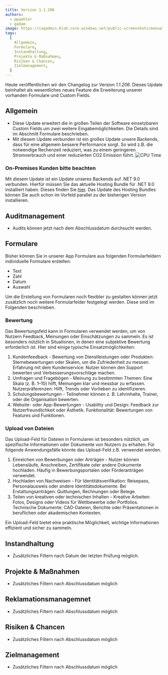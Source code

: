 ```yaml
---
title: Version 1.1.206
authors:
  - ppaehler
  - gadam
image: https://caqadmin.blob.core.windows.net/public-screenshots/manual-screenshots/ratingForm-santa.png
tags:
  [
    Allgemein,
    Formulare,
    Instandhaltung,
    Projekte & Maßnahmen,
    Risiken & Chancen,
    Zielmanagement,
  ]
---
```


Heute veröffentlichen wir den Changelog zur Version _1.1.206_. Dieses Update beinhaltet als wesentliches neues Feature die Erweiterung unserer vorhanden Formulare und Custom Fields.

<!--truncate-->

## Allgemein

- Diese Update erweitert die in großen Teilen der Software einsetzbaren Custom Fields um zwei weitere Eingabemöglichkeiten. Die Details sind im Abschnitt Formulare beschrieben.
- Mit diesem Update verbunden ist ein großes Update unsere Backends, dass für eine allgemein bessere Performance sorgt. So wird z.B. die notwendige Rechenzeit reduziert, was zu einem geringeren Stromverbrauch und einer reduzierten CO2 Emission führt.
  ![CPU Time](https://caqadmin.blob.core.windows.net/public-screenshots/manual-screenshots/2024-11-22-ae6cb-image.png)

### On-Premises Kunden bitte beachten

Mit diesem Update ist ein Update unseres Backends auf .NET 9.0 verbunden. Hierfür müssen Sie das aktuelle Hosting Bundle für .NET 9.0 installiert haben.
Dieses finden Sie [hier](https://dotnet.microsoft.com/en-us/download/dotnet/9.0). Das Update des Hosting Bundles können Sie auch schon im Vorfeld parallel zu der bisherigen Version installieren.

## Auditmanagement

- Audits können jetzt nach dem Abschlussdatum durchsucht werden.

## Formulare

Bisher können Sie in unserer App Formulare aus folgenden Formularfeldern individuelle Formulare erstellen:

- Text
- Zahl
- Datum
- Auswahl

Um die Erstellung von Formularen noch flexibler zu gestalten können jetzt zusätzlich noch weitere Formularfelder festgelegt werden. Diese sind im Folgenden beschrieben.

### Bewertung

Das Bewertungsfeld kann in Formularen verwendet werden, um von Nutzern Feedback, Meinungen oder Einschätzungen zu sammeln.
Es ist besonders nützlich in Situationen, in denen eine subjektive Bewertung erforderlich ist. Hier sind einige typische Einsatzmöglichkeiten:

1. Kundenfeedback - Bewertung von Dienstleistungen oder Produkten: Sternebewertungen oder Skalen, um die Zufriedenheit zu messen.
   Erfahrung mit dem Kundenservice: Nutzer können den Support bewerten und Verbesserungsvorschläge machen.
2. Umfragen und Fragebögen - Meinung zu bestimmten Themen: Eine Skala (z. B. 1–10) hilft, Meinungen klar und messbar zu erfassen.
   Nutzerpräferenzen: Hilft, Trends oder Vorlieben zu identifizieren.
3. Schulungsbewertungen - Teilnehmer können z. B. Lehrinhalte, Trainer, oder die Organisation bewerten.
4. Website- oder App-Bewertungen - Usability und Design: Feedback zur Nutzerfreundlichkeit oder Ästhetik.
   Funktionalität: Bewertungen von Features und Funktionen.

### Upload von Dateien

Das Upload-Feld für Dateien in Formularen ist besonders nützlich, um spezifische Informationen oder Dokumente von Nutzern zu erhalten.
Für folgende Anwendungsfälle könnte das Upload-Feld z.B. verwendet werden.

1. Einreichen von Bewerbungen oder Anträgen - Nutzer können Lebensläufe, Anschreiben, Zertifikate oder andere Dokumente hochladen.
   Häufig in Bewerbungsportalen oder Förderanträgen verwendet.
2. Hochladen von Nachweisen - Für Identitätsverifikation: Reisepass, Personalausweis oder andere Identitätsdokumente.
   Bei Erstattungsanträgen: Quittungen, Rechnungen oder Belege.
3. Teilen von kreativen oder technischen Inhalten - Kreative Arbeiten: Fotos, Designs oder Videos für Wettbewerbe oder Portfolios.
   Technische Dokumente: CAD-Dateien, Berichte oder Präsentationen in beruflichen oder akademischen Kontexten.

Ein Upload-Feld bietet eine praktische Möglichkeit, wichtige Informationen effizient und sicher zu sammeln.

## Instandhaltung

- Zusätzliches Filtern nach Datum der letzten Prüfung möglich.

## Projekte & Maßnahmen

- Zusätzliches Filtern nach Abschlussdatum möglich

## Reklamationsmanagemnet

- Zusätzliches Filtern nach Abschlussdatum möglich

## Risiken & Chancen

- Zusätzliches Filtern nach Abschlussdatum möglich

## Zielmanagement

- Zusätzliches Filtern nach Abschlussdatum möglich
